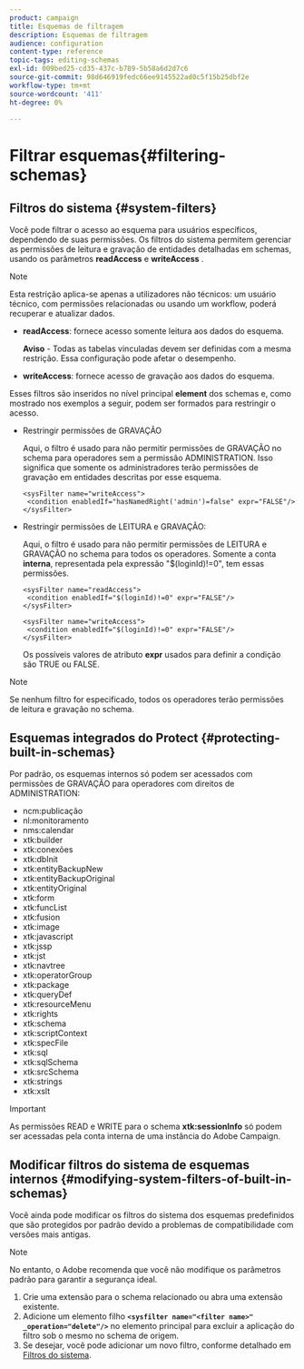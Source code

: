 ```yaml
---
product: campaign
title: Esquemas de filtragem
description: Esquemas de filtragem
audience: configuration
content-type: reference
topic-tags: editing-schemas
exl-id: 009bed25-cd35-437c-b789-5b58a6d2d7c6
source-git-commit: 98d646919fedc66ee9145522ad0c5f15b25dbf2e
workflow-type: tm+mt
source-wordcount: '411'
ht-degree: 0%

---
```


# Filtrar esquemas{#filtering-schemas}

## Filtros do sistema {#system-filters}

Você pode filtrar o acesso ao esquema para usuários específicos, dependendo de suas permissões. Os filtros do sistema permitem gerenciar as permissões de leitura e gravação de entidades detalhadas em schemas, usando os parâmetros **readAccess** e **writeAccess** .

>[!NOTE]
>
>Esta restrição aplica-se apenas a utilizadores não técnicos: um usuário técnico, com permissões relacionadas ou usando um workflow, poderá recuperar e atualizar dados.

* **readAccess**: fornece acesso somente leitura aos dados do esquema.

   **Aviso**  - Todas as tabelas vinculadas devem ser definidas com a mesma restrição. Essa configuração pode afetar o desempenho.

* **writeAccess**: fornece acesso de gravação aos dados do esquema.

Esses filtros são inseridos no nível principal **element** dos schemas e, como mostrado nos exemplos a seguir, podem ser formados para restringir o acesso.

* Restringir permissões de GRAVAÇÃO

   Aqui, o filtro é usado para não permitir permissões de GRAVAÇÃO no schema para operadores sem a permissão ADMINISTRATION. Isso significa que somente os administradores terão permissões de gravação em entidades descritas por esse esquema.

   ```
   <sysFilter name="writeAccess">      
    <condition enabledIf="hasNamedRight('admin')=false" expr="FALSE"/>    
   </sysFilter>
   ```

* Restringir permissões de LEITURA e GRAVAÇÃO:

   Aqui, o filtro é usado para não permitir permissões de LEITURA e GRAVAÇÃO no schema para todos os operadores. Somente a conta **interna**, representada pela expressão &quot;$(loginId)!=0&quot;, tem essas permissões.

   ```
   <sysFilter name="readAccess"> 
    <condition enabledIf="$(loginId)!=0" expr="FALSE"/>
   </sysFilter>
   
   <sysFilter name="writeAccess">  
    <condition enabledIf="$(loginId)!=0" expr="FALSE"/>
   </sysFilter>
   ```

   Os possíveis valores de atributo **expr** usados para definir a condição são TRUE ou FALSE.

>[!NOTE]
>
>Se nenhum filtro for especificado, todos os operadores terão permissões de leitura e gravação no schema.

## Esquemas integrados do Protect {#protecting-built-in-schemas}

Por padrão, os esquemas internos só podem ser acessados com permissões de GRAVAÇÃO para operadores com direitos de ADMINISTRATION:

* ncm:publicação
* nl:monitoramento
* nms:calendar
* xtk:builder
* xtk:conexões
* xtk:dbInit
* xtk:entityBackupNew
* xtk:entityBackupOriginal
* xtk:entityOriginal
* xtk:form
* xtk:funcList
* xtk:fusion
* xtk:image
* xtk:javascript
* xtk:jssp
* xtk:jst
* xtk:navtree
* xtk:operatorGroup
* xtk:package
* xtk:queryDef
* xtk:resourceMenu
* xtk:rights
* xtk:schema
* xtk:scriptContext
* xtk:specFile
* xtk:sql
* xtk:sqlSchema
* xtk:srcSchema
* xtk:strings
* xtk:xslt

>[!IMPORTANT]
>
>As permissões READ e WRITE para o schema **xtk:sessionInfo** só podem ser acessadas pela conta interna de uma instância do Adobe Campaign.

## Modificar filtros do sistema de esquemas internos {#modifying-system-filters-of-built-in-schemas}

Você ainda pode modificar os filtros do sistema dos esquemas predefinidos que são protegidos por padrão devido a problemas de compatibilidade com versões mais antigas.

>[!NOTE]
>
>No entanto, o Adobe recomenda que você não modifique os parâmetros padrão para garantir a segurança ideal.

1. Crie uma extensão para o schema relacionado ou abra uma extensão existente.
1. Adicione um elemento filho **`<sysfilter name="<filter name>" _operation="delete"/>`** no elemento principal para excluir a aplicação do filtro sob o mesmo no schema de origem.
1. Se desejar, você pode adicionar um novo filtro, conforme detalhado em [Filtros do sistema](#system-filters).
